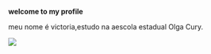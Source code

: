 **welcome to my profile**

meu nome é victoria,estudo na aescola estadual Olga Cury.

![](https://media1.tenor.com/m/YR1hxyktKYYAAAAC/cat.gif)
